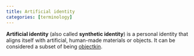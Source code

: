 ```yaml
---
title: Artificial identity
categories: [terminology]
---
```


**Artificial identity** (also called **synthetic identity**) is a personal identity that aligns itself with artificial, human-made materials or objects. It can be considered a subset of being [objectkin].

[objectkin]: /test

